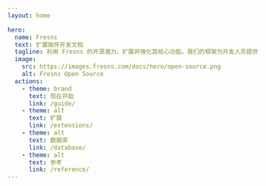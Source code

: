 ```yaml
---
layout: home

hero:
  name: Fresns
  text: 扩展插件开发文档
  tagline: 利用 Fresns 的开源潜力，扩展并强化其核心功能。我们的框架为开发人员提供了增强社区体验和添加个性化功能的灵活性。
  image:
    src: https://images.fresns.com/docs/hero/open-source.png
    alt: Fresns Open Source
  actions:
    - theme: brand
      text: 现在开始
      link: /guide/
    - theme: alt
      text: 扩展
      link: /extensions/
    - theme: alt
      text: 数据库
      link: /database/
    - theme: alt
      text: 参考
      link: /reference/
---
```

